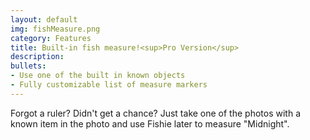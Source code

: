```yaml
---
layout: default
img: fishMeasure.png
category: Features
title: Built-in fish measure!<sup>Pro Version</sup>
description: 
bullets:
- Use one of the built in known objects
- Fully customizable list of measure markers
---
```

Forgot a ruler? Didn't get a chance? Just take one of the photos with a known item in the photo and use Fishie later to measure "Midnight".